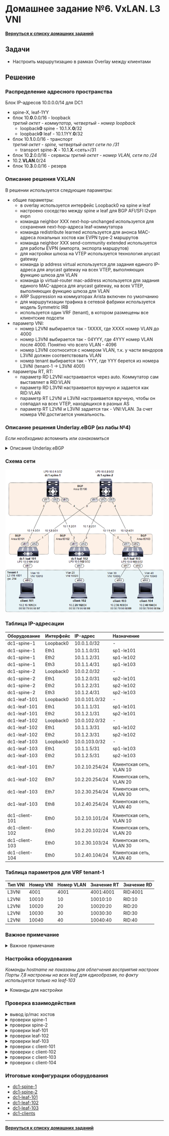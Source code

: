 # Домашнее задание №6. VxLAN. L3 VNI
[**Вернуться к списку домашних заданий**](https://github.com/takmenevag/otus-dc-design/tree/main/labs/)
## Задачи
- Настроить маршрутизацию в рамках Overlay между клиентами

## Решение
### Распределение адресного пространства

Блок IP-адресов 10.0.0.0/14 для DC1
- spine-X, leaf-1YY
- блок 10.**0**.0.0/16 - loopback \
  _третий октет - коммутатор, четвертый - номер loopback_
  - loopback**0** spine - 10.1.X.**0**/32
  - loopback**0** leaf - 10.1.1YY.**0**/32
- блок 10.**1**.0.0/16 - транспорт \
 _третий октет - spine, четвертый октет сети по /31_
  - transport spine-**X** - 10.1.**X**.<сеть>/31
- блок 10.**2**.0.0/16 - сервисы
 _третий октет - номер VLAN, сети по /24_
 - 10.2.**VLAN**.0/24
- блок 10.**3**.0.0/16 - резерв

### Описание решения VXLAN
В решении используется следующие параметры:
- общие параметры:
	- в overlay используется интерфейс Loopback0 на spine и leaf
	- настроено соседство между spine и leaf для BGP AFI/SFI l2vpn evpn
	- команда neighbor XXX next-hop-unchanged используется для сохранения next-hop-адреса leaf-коммутатора
	- команда redistribute learned используется для анонса MAC-адреса локальных хостов как EVPN type-2 маршрутов
	- команда neighbor XXX send-community extended используется для работы EVPN (импорта, экспорта маршрутов)
	- для настройки шлюза на VTEP используется технология anycast gateway
	- команда ip address virtual используется для задания единого IP-адреса для anycast gateway на всех VTEP, выполняющих функцию шлюза для VLAN
	- команда ip virtual-router mac-address используется для задания единого MAC-адреса для anycast gateway, на всех VTEP, выполняющих функцию шлюза для VLAN
	- ARP Suppression на коммуаторах Arista включен по умолчанию
	- для маршрутизации трафика в сетевой фабрики используется модель Symmetric IRB
	- используется один VRF (tenant), в котором размещены все клиентские подсети
- параметр VNI:
	- номер L2VNI выбирается так - 1ХХХХ, где ХХХХ номер VLAN до 4000
	- номер L3VNI выбирается так - 04YYY, где 4YYY номер VLAN после 4000. Понятно что всего VLAN - 4096 
	- номер L3VNI соотносится с номером VLAN, т.к. у части вендоров L3VNI должен соответствовать VLAN
	- номер tenant выбирается так - YYY, где YYY берется из номера L3VNI (tenant-1 -> L3VNI 4001)
- параметры RT, RT:
	- параметр RD L2VNI настраивается через auto. Коммутатор сам выставляет в RID:VLAN
	- параметр RD L3VNI настраивается вручную и задается как RID:VLAN
	- параметр RT L2VNI и L3VNI настраивается вручную, чтобы он совпадал на всех VTEP, находящихся в разных AS
	- параметр RT L2VNI и L3VNI задается так - VNI:VLAN. За счет номера VNI достигается уникальность.

### Описание решения Underlay.eBGP (из лабы №4)
_Если необходимо вспомнить или ознакомиться_
<details>
  <summary>Описание Underlay.eBGP </summary>

В решении используется протокол маршрутизации eBGP со следующими параметрами:
- все spine размещены в одной AS 65100
- каждый leaf размещен в свой AS: leaf-1YY в AS 651YY
- на spine используются динамические peer-group с фильтром по номеру AS и транзитному блоку /24
- на leaf используются статические peer-group
- настроены keepalive-интервал 3 сек, hold time 9 сек.
- настроен maximum-paths равным 8 (4 вероятно хватит, но указал с запасом)
- настроен BGP routing updates интервал равным 0  (neighbor out-delay, установлен в 0 по умолчанию)
- настроена administrative distance равна 20 (по рекомендации Arista из предоставленной ссылке, возможно из-за iBGP между leaf в паре)
- отключена автоматическая активация BGP AFI/SFI ipv4 unicast (в данной лабе это было не обязательно)
- включен режим multi-agent model (поддежка redistribute в BGP AFI/SFI ipv4 unicast)
- включена аутентификация BGP-соседа
- настроено взаимодействие с протоколом bfd для улучшения сходимости сети
- таймеры bfd выбраны такие, чтобы сессии в EVE-NG флапали реже
</details>

### Cхема сети
![Изображение](https://github.com/takmenevag/otus-dc-design/blob/main/labs/lab6/scheme/lab6_scheme.PNG "Схема стенда")

### Таблица IP-адресации
|Оборудование	|Интерфейс	|IP-адрес	|Назначение|
|:-|:-|:-|:-|
|dc1-spine-1	|Loopback0	|10.0.1.0/32	|-|
|dc1-spine-1	|Eth1	|10.1.1.0/31	|sp1-le101|
|dc1-spine-1	|Eth2	|10.1.1.2/31	|sp1-le102|
|dc1-spine-1	|Eth3	|10.1.1.4/31	|sp1-le103|
|dc1-spine-2	|Loopback0	|10.0.2.0/32 |-|
|dc1-spine-2	|Eth1	|10.1.2.0/31	|sp2-le101|
|dc1-spine-2	|Eth2	|10.1.2.2/31	|sp2-le102|
|dc1-spine-2	|Eth3	|10.1.2.4/31	|sp2-le103|
|dc1-leaf-101	|Loopback0	|10.0.101.0/32 |-|
|dc1-leaf-101	|Eth1	|10.1.1.1/31	|sp1-le101|
|dc1-leaf-101	|Eth2	|10.1.2.1/31	|sp2-le101|
|dc1-leaf-102	|Loopback0	|10.0.102.0/32 |-|		
|dc1-leaf-102	|Eth1	|10.1.1.3/31	|sp1-le102|
|dc1-leaf-102	|Eth2	|10.1.2.3/31	|sp2-le102|	
|dc1-leaf-103	|Loopback0	|10.0.103.0/32 |-|	
|dc1-leaf-103	|Eth1	|10.1.1.5/31	|sp1-le103|
|dc1-leaf-103	|Eth2	|10.1.2.5/31	|sp2-le103|
| | | | |
|dc1-leaf-101	|Eth7	|10.2.10.254/24	|Клиентская сеть, VLAN 10|
|dc1-leaf-102	|Eth7	|10.2.20.254/24	|Клиентская сеть, VLAN 20|
|dc1-leaf-103	|Eth7	|10.2.30.254/24	|Клиентская сеть, VLAN 30|
|dc1-leaf-103	|Eth8	|10.2.40.254/24	|Клиентская сеть, VLAN 40|
| | | | |
|dc1-client-101	|Eth0	|10.2.10.101/24	|Клиентская сеть, VLAN 10|
|dc1-client-102	|Eth0	|10.2.20.102/24	|Клиентская сеть, VLAN 20|
|dc1-client-103	|Eth0	|10.2.30.103/24	|Клиентская сеть, VLAN 30|
|dc1-client-104	|Eth0	|10.2.40.104/24	|Клиентская сеть, VLAN 40|

### Таблица параметров для VRF tenant-1
|Тип VNI	|Номер VNI	|Номер VLAN	|Значение RT| Значение RD|
|:-|:-|:-|:-|:-|
|L3VNI	|4001	|4001	|4001:4001 |RID:4001|
|L2VNI	|10010	|10	|10010:10 |RID:10|
|L2VNI	|10020	|20	|10020:20 |RID:20|
|L2VNI	|10030	|30	|10030:30 |RID:30|
|L2VNI	|10040	|40	|10040:40 |RID:40|

### Важное примечание

<details>
  <summary>Важное примечание</summary>

Без type-5 маршрутов на удаленных leaf (например leaf-103, сидят .103 и .104) нет записи type-5 маршрутов для сети client-101 \
И отсутствует связь между client-101 (.101, MAC 00:50:79:66:68:07) и client-103 (.103) и client-104 (.104) \
Таким образом client-101 ведет себя как silent host.

```
dc1-leaf-103#show bgp evpn
BGP routing table information for VRF default
Router identifier 10.0.103.0, local AS number 65103
Route status codes: * - valid, > - active, S - Stale, E - ECMP head, e - ECMP
                    c - Contributing to ECMP, % - Pending BGP convergence
Origin codes: i - IGP, e - EGP, ? - incomplete
AS Path Attributes: Or-ID - Originator ID, C-LST - Cluster List, LL Nexthop - Link Local Nexthop

          Network                Next Hop              Metric  LocPref Weight  Path
 * >      RD: 10.0.103.0:30 mac-ip 0050.7966.6809
                                 -                     -       -       0       i
 * >      RD: 10.0.103.0:30 mac-ip 0050.7966.6809 10.2.30.103
                                 -                     -       -       0       i
 * >      RD: 10.0.103.0:40 mac-ip 0050.7966.680a
                                 -                     -       -       0       i
 * >      RD: 10.0.103.0:40 mac-ip 0050.7966.680a 10.2.40.104
                                 -                     -       -       0       i
 * >Ec    RD: 10.0.101.0:10 imet 10.0.101.0
                                 10.0.101.0            -       100     0       65100 65101 i
 *  ec    RD: 10.0.101.0:10 imet 10.0.101.0
                                 10.0.101.0            -       100     0       65100 65101 i
 * >Ec    RD: 10.0.102.0:20 imet 10.0.102.0
                                 10.0.102.0            -       100     0       65100 65102 i
 *  ec    RD: 10.0.102.0:20 imet 10.0.102.0
                                 10.0.102.0            -       100     0       65100 65102 i
 * >      RD: 10.0.103.0:30 imet 10.0.103.0
                                 -                     -       -       0       i
 * >      RD: 10.0.103.0:40 imet 10.0.103.0
                                -                     -       -       0       i
```

Если отправить ARP-запрос с client-101 тогда на удаленном leaf-103, появляются записи type-2 маршрутов для client-101 
и трафик начинает ходить. \

```
client-101> ping 10.2.10.44 
host (10.2.10.44) not reachable
client-101> 
```

```
dc1-leaf-103#show bgp evpn
BGP routing table information for VRF default
Router identifier 10.0.103.0, local AS number 65103
Route status codes: * - valid, > - active, S - Stale, E - ECMP head, e - ECMP
                    c - Contributing to ECMP, % - Pending BGP convergence
Origin codes: i - IGP, e - EGP, ? - incomplete
AS Path Attributes: Or-ID - Originator ID, C-LST - Cluster List, LL Nexthop - Link Local Nexthop

          Network                Next Hop              Metric  LocPref Weight  Path
 * >Ec    RD: 10.0.101.0:10 mac-ip 0050.7966.6807
                                 10.0.101.0            -       100     0       65100 65101 i
 *  ec    RD: 10.0.101.0:10 mac-ip 0050.7966.6807
                                 10.0.101.0            -       100     0       65100 65101 i
 * >Ec    RD: 10.0.101.0:10 mac-ip 0050.7966.6807 10.2.10.101
                                 10.0.101.0            -       100     0       65100 65101 i
 *  ec    RD: 10.0.101.0:10 mac-ip 0050.7966.6807 10.2.10.101
                                 10.0.101.0            -       100     0       65100 65101 i
 * >      RD: 10.0.103.0:30 mac-ip 0050.7966.6809
                                 -                     -       -       0       i
 * >      RD: 10.0.103.0:30 mac-ip 0050.7966.6809 10.2.30.103
                                 -                     -       -       0       i
 * >      RD: 10.0.103.0:40 mac-ip 0050.7966.680a
                                 -                     -       -       0       i
 * >      RD: 10.0.103.0:40 mac-ip 0050.7966.680a 10.2.40.104
                                 -                     -       -       0       i
 * >Ec    RD: 10.0.101.0:10 imet 10.0.101.0
                                 10.0.101.0            -       100     0       65100 65101 i
 *  ec    RD: 10.0.101.0:10 imet 10.0.101.0
                                 10.0.101.0            -       100     0       65100 65101 i
 * >Ec    RD: 10.0.102.0:20 imet 10.0.102.0
                                 10.0.102.0            -       100     0       65100 65102 i
 *  ec    RD: 10.0.102.0:20 imet 10.0.102.0
                                 10.0.102.0            -       100     0       65100 65102 i
 * >      RD: 10.0.103.0:30 imet 10.0.103.0
                                 -                     -       -       0       i
 * >      RD: 10.0.103.0:40 imet 10.0.103.0   
```

Либо можно добавить команду redistribute connected в vrf tenant-1 и тогда появляются type-5 маршруты и такой проблемы нет. \
С учетом того, что данное задание требуется к исполнению до лекции по type-5 маршрутам, решил команду не добавлять.

Есть вот такое пояснение у juniper, у Arista похожего не нашел, но судя по тесту ведет себя также.
```
In addition to the host route, an EVPN Type-5 route (for the IRB subnet) is also advertised in accordance with 
the RFC (RFC 9135) for silent hosts (to trigger the gleaning process for such hosts). This is done via the 
‘redistribute direct’ command under the VRF defined in BGP 
```

Т.к. client-ы ведут себя как silent host, то через 5 минут удаляются записи из MAC-таблицы, что в свою очередь, 
приводит к удалению EVPN-маршрутов type-2 из BGP-таблицы.
 
Для решения проблемы с silent host выставляется ARP-timeout (250 сек.) меньше время жизни в MAC-таблице (300 сек.). \
Если все же каким-то образом устареет MAC-запись, что придется вручную иницировать ARP-запрос от client (пока не будет добавлены type-5 маршруты).

</details>

### Настройка оборудования
_Команды hostname не показаны для облегчения восприятия настроек_ \
_Порты 7,8 настроены на всех leaf для едиообразия, по факту используется только на leaf-103_

<details>
  <summary>Команды для настройки </summary>

- spine-1
```
service routing protocols model multi-agent
!
interface Ethernet1
   description ### sp1-le101 ###
   ip address 10.1.1.0/31
   bfd interval 800 min-rx 800 multiplier 3
!
interface Ethernet2
   description ### sp1-le102 ###
   ip address 10.1.1.2/31
   bfd interval 800 min-rx 800 multiplier 3
!
interface Ethernet3
   description ### sp1-le103 ###
   ip address 10.1.1.4/31
   bfd interval 800 min-rx 800 multiplier 3
!
interface Loopback0
   ip address 10.0.1.0/32
!
ip routing
!
route-map RM-CONNECTED-TO-BGP permit 100
   match interface Loopback0
!
peer-filter PF-DC1-LEAF
   10 match as-range 65101-65199 result accept
!
router bgp 65100
   router-id 10.0.1.0
   no bgp default ipv4-unicast
   distance bgp 20 200 200
   maximum-paths 8
   bgp listen range 10.1.1.0/24 peer-group DC1-LEAF peer-filter PF-DC1-LEAF
   neighbor DC1-LEAF peer group
   neighbor DC1-LEAF bfd
   neighbor DC1-LEAF timers 3 9
   neighbor DC1-LEAF password 7 IS09sfEdsucPgvWfPXx0cQ==
   neighbor DC1-LEAF send-community extended
   !
   address-family evpn
      neighbor DC1-LEAF activate
      neighbor DC1-LEAF next-hop-unchanged
   !
   address-family ipv4
      neighbor DC1-LEAF activate
      redistribute connected route-map RM-CONNECTED-TO-BGP
```
- spine-2
```
service routing protocols model multi-agent
!
interface Ethernet1
   description ### sp2-le101 ###
   ip address 10.1.2.0/31
   bfd interval 800 min-rx 800 multiplier 3
!
interface Ethernet2
   description ### sp2-le102 ###
   ip address 10.1.2.2/31
   bfd interval 800 min-rx 800 multiplier 3
!
interface Ethernet3
   description ### sp2-le103 ###
   ip address 10.1.2.4/31
   bfd interval 800 min-rx 800 multiplier 3
!
interface Loopback0
   ip address 10.0.2.0/32
!
ip routing
!
route-map RM-CONNECTED-TO-BGP permit 100
   match interface Loopback0
!
peer-filter PF-DC1-LEAF
   10 match as-range 65101-65199 result accept
!
router bgp 65100
   router-id 10.0.2.0
   no bgp default ipv4-unicast
   distance bgp 20 200 200
   maximum-paths 8
   bgp listen range 10.1.2.0/24 peer-group DC1-LEAF peer-filter PF-DC1-LEAF
   neighbor DC1-LEAF peer group
   neighbor DC1-LEAF bfd
   neighbor DC1-LEAF timers 3 9
   neighbor DC1-LEAF password 7 IS09sfEdsucPgvWfPXx0cQ==
   neighbor DC1-LEAF send-community extended
   !
   address-family evpn
      neighbor DC1-LEAF activate
      neighbor DC1-LEAF next-hop-unchanged
   !
   address-family ipv4
      neighbor DC1-LEAF activate
      redistribute connected route-map RM-CONNECTED-TO-BGP
```
- leaf-101
```
service routing protocols model multi-agent
!
vlan 10
   name NET-10.2.10.0/24
!
vrf instance tenant-1
!
interface Ethernet1
   description ### sp1-le101 ###
   no switchport
   ip address 10.1.1.1/31
   bfd interval 800 min-rx 800 multiplier 3
!
interface Ethernet2
   description ### sp2-le101 ###
   no switchport
   ip address 10.1.2.1/31
   bfd interval 800 min-rx 800 multiplier 3
!
interface Ethernet7
   switchport access vlan 10
!
interface Ethernet8
   switchport access vlan 10
!
interface Loopback0
   ip address 10.0.101.0/32
!
interface Vlan10
   description ### client ###
   vrf tenant-1
   arp aging timeout 250
   ip address virtual 10.2.10.254/24
!
interface Vxlan1
   vxlan source-interface Loopback0
   vxlan udp-port 4789
   vxlan vlan 10 vni 10010
   vxlan vrf tenant-1 vni 4001
!
ip virtual-router mac-address 00:00:00:00:ca:fe
!
ip routing
ip routing vrf tenant-1
!
route-map RM-CONNECTED-TO-BGP permit 100
   match interface Loopback0
!
router bgp 65101
   router-id 10.0.101.0
   no bgp default ipv4-unicast
   distance bgp 20 200 200
   maximum-paths 8
   neighbor DC1-SPINE peer group
   neighbor DC1-SPINE remote-as 65100
   neighbor DC1-SPINE bfd
   neighbor DC1-SPINE timers 3 9
   neighbor DC1-SPINE password 7 txq0MZ/aCqwJ+sp2WtntdQ==
   neighbor DC1-SPINE send-community extended
   neighbor 10.1.1.0 peer group DC1-SPINE
   neighbor 10.1.1.0 description ### dc1-spine-1 ###
   neighbor 10.1.2.0 peer group DC1-SPINE
   neighbor 10.1.2.0 description ### dc1-spine-2 ###
   !
   vlan 10
      rd auto
      route-target both 10010:10
      redistribute learned
   !
   address-family evpn
      neighbor DC1-SPINE activate
   !
   address-family ipv4
      neighbor DC1-SPINE activate
      redistribute connected route-map RM-CONNECTED-TO-BGP
   !
   vrf tenant-1
      rd 10.0.101.0:4001
      route-target import evpn 4001:4001
      route-target export evpn 4001:4001
```
- leaf-102
```
service routing protocols model multi-agent
!
vlan 20
   name NET-10.2.20.0/24
!
vrf instance tenant-1
!
interface Ethernet1
   description ### sp1-le102 ###
   no switchport
   ip address 10.1.1.3/31
   bfd interval 800 min-rx 800 multiplier 3
!
interface Ethernet2
   description ### sp2-le102 ###
   no switchport
   ip address 10.1.2.3/31
   bfd interval 800 min-rx 800 multiplier 3
!
interface Ethernet7
   switchport access vlan 20
!
interface Ethernet8
   switchport access vlan 20
!
interface Loopback0
   ip address 10.0.102.0/32
!
interface Vlan20
   description ### client ###
   vrf tenant-1
   arp aging timeout 250
   ip address virtual 10.2.20.254/24
!
interface Vxlan1
   vxlan source-interface Loopback0
   vxlan udp-port 4789
   vxlan vlan 20 vni 10020
   vxlan vrf tenant-1 vni 4001
!
ip virtual-router mac-address 00:00:00:00:ca:fe
!
ip routing
ip routing vrf tenant-1
!
route-map RM-CONNECTED-TO-BGP permit 100
   match interface Loopback0
!
router bgp 65102
   router-id 10.0.102.0
   no bgp default ipv4-unicast
   distance bgp 20 200 200
   maximum-paths 8
   neighbor DC1-SPINE peer group
   neighbor DC1-SPINE remote-as 65100
   neighbor DC1-SPINE bfd
   neighbor DC1-SPINE timers 3 9
   neighbor DC1-SPINE password 7 txq0MZ/aCqwJ+sp2WtntdQ==
   neighbor DC1-SPINE send-community extended
   neighbor 10.1.1.2 peer group DC1-SPINE
   neighbor 10.1.1.2 description ### dc1-spine-1 ###
   neighbor 10.1.2.2 peer group DC1-SPINE
   neighbor 10.1.2.2 description ### dc1-spine-2 ###
   !
   vlan 20
      rd auto
      route-target both 10020:20
      redistribute learned
   !
   address-family evpn
      neighbor DC1-SPINE activate
   !
   address-family ipv4
      neighbor DC1-SPINE activate
      redistribute connected route-map RM-CONNECTED-TO-BGP
   !
   vrf tenant-1
      rd 10.0.102.0:4001
      route-target import evpn 4001:4001
      route-target export evpn 4001:4001
```
- leaf-103
```
service routing protocols model multi-agent
!
vlan 30
   name NET-10.2.30.0/24
!
vlan 40
   name NET-10.2.40.0/24
!
vrf instance tenant-1
!
interface Ethernet1
   description ### sp1-le103 ###
   no switchport
   ip address 10.1.1.5/31
   bfd interval 800 min-rx 800 multiplier 3
!
interface Ethernet2
   description ### sp2-le103 ###
   no switchport
   ip address 10.1.2.5/31
   bfd interval 800 min-rx 800 multiplier 3
!
interface Ethernet3
!
interface Ethernet4
!
interface Ethernet5
!
interface Ethernet6
!
interface Ethernet7
   switchport access vlan 30
!
interface Ethernet8
   switchport access vlan 40
!
interface Loopback0
   ip address 10.0.103.0/32
!
interface Management1
!
interface Vlan30
   description ### client ###
   vrf tenant-1
   arp aging timeout 250
   ip address virtual 10.2.30.254/24
!
interface Vlan40
   description ### client ###
   vrf tenant-1
   arp aging timeout 250
   ip address virtual 10.2.40.254/24
!
interface Vxlan1
   vxlan source-interface Loopback0
   vxlan udp-port 4789
   vxlan vlan 30 vni 10030
   vxlan vlan 40 vni 10040
   vxlan vrf tenant-1 vni 4001
!
ip virtual-router mac-address 00:00:00:00:ca:fe
!
ip routing
ip routing vrf tenant-1
!
route-map RM-CONNECTED-TO-BGP permit 100
   match interface Loopback0
!
router bgp 65103
   router-id 10.0.103.0
   no bgp default ipv4-unicast
   distance bgp 20 200 200
   maximum-paths 8
   neighbor DC1-SPINE peer group
   neighbor DC1-SPINE remote-as 65100
   neighbor DC1-SPINE bfd
   neighbor DC1-SPINE timers 3 9
   neighbor DC1-SPINE password 7 txq0MZ/aCqwJ+sp2WtntdQ==
   neighbor DC1-SPINE send-community extended
   neighbor 10.1.1.4 peer group DC1-SPINE
   neighbor 10.1.1.4 description ### dc1-spine-1 ###
   neighbor 10.1.2.4 peer group DC1-SPINE
   neighbor 10.1.2.4 description ### dc1-spine-2 ###
   !
   vlan 30
      rd auto
      route-target both 10030:30
      redistribute learned
   !
   vlan 40
      rd auto
      route-target both 10040:40
      redistribute learned
   !
   address-family evpn
      neighbor DC1-SPINE activate
   !
   address-family ipv4
      neighbor DC1-SPINE activate
      redistribute connected route-map RM-CONNECTED-TO-BGP
   !
   vrf tenant-1
      rd 10.0.103.0:4001
      route-target import evpn 4001:4001
      route-target export evpn 4001:4001
```

- client-101
```
client-101
set pcname client-101
ip 10.2.10.101/24 10.2.10.254
save
```

- client-102
```
set pcname client-102
ip 10.2.20.102/24 10.2.20.254
save
```

- client-103
```
set pcname client-103
ip 10.2.30.103/24 10.2.30.254
save
```

- client-104
```
set pcname client-104
ip 10.2.40.104/24 10.2.40.254
save
```

</details>


### Проверка взаимодействия

<details>
  <summary>вывод ip/mac хостов </summary>
  
```
client-101> show ip all

NAME   IP/MASK              GATEWAY           MAC                DNS
client-10.2.10.101/24       10.2.10.254       00:50:79:66:68:07  

client-101> show arp

00:00:00:00:ca:fe  10.2.10.254 expires in 56 seconds 
```

```
client-102> show ip all

NAME   IP/MASK              GATEWAY           MAC                DNS
client-10.2.20.102/24       10.2.20.254       00:50:79:66:68:08  

client-102> show arp

00:00:00:00:ca:fe  10.2.20.254 expires in 56 seconds
```

```
client-103> show ip all

NAME   IP/MASK              GATEWAY           MAC                DNS
client-10.2.30.103/24       10.2.30.254       00:50:79:66:68:09  

client-103> show arp

00:00:00:00:ca:fe  10.2.30.254 expires in 56 seconds 
```

```
client-104> show ip all

NAME   IP/MASK              GATEWAY           MAC                DNS
client-10.2.40.104/24       10.2.40.254       00:50:79:66:68:0a  

client-104> show arp

00:00:00:00:ca:fe  10.2.40.254 expires in 56 seconds 
```

</details>

<details>
  <summary>проверки spine-1</summary>
  
```
dc1-spine-1#show bgp evpn summary
BGP summary information for VRF default
Router identifier 10.0.1.0, local AS number 65100
Neighbor Status Codes: m - Under maintenance
  Neighbor V AS           MsgRcvd   MsgSent  InQ OutQ  Up/Down State   PfxRcd PfxAcc
  10.1.1.1 4 65101           1708      1713    0    0 01:12:11 Estab   3      3
  10.1.1.3 4 65102           1131      1124    0    0 00:47:14 Estab   3      3
  10.1.1.5 4 65103           1800      1805    0    0 01:15:40 Estab   6      6
```
```
dc1-spine-1#show bgp evpn
BGP routing table information for VRF default
Router identifier 10.0.1.0, local AS number 65100
Route status codes: * - valid, > - active, S - Stale, E - ECMP head, e - ECMP
                    c - Contributing to ECMP, % - Pending BGP convergence
Origin codes: i - IGP, e - EGP, ? - incomplete
AS Path Attributes: Or-ID - Originator ID, C-LST - Cluster List, LL Nexthop - Link Local Nexthop

          Network                Next Hop              Metric  LocPref Weight  Path
 * >      RD: 10.0.101.0:10 mac-ip 0050.7966.6807
                                 10.0.101.0            -       100     0       65101 i
 * >      RD: 10.0.101.0:10 mac-ip 0050.7966.6807 10.2.10.101
                                 10.0.101.0            -       100     0       65101 i
 * >      RD: 10.0.102.0:20 mac-ip 0050.7966.6808
                                 10.0.102.0            -       100     0       65102 i
 * >      RD: 10.0.102.0:20 mac-ip 0050.7966.6808 10.2.20.102
                                 10.0.102.0            -       100     0       65102 i
 * >      RD: 10.0.103.0:30 mac-ip 0050.7966.6809
                                 10.0.103.0            -       100     0       65103 i
 * >      RD: 10.0.103.0:30 mac-ip 0050.7966.6809 10.2.30.103
                                 10.0.103.0            -       100     0       65103 i
 * >      RD: 10.0.103.0:40 mac-ip 0050.7966.680a
                                 10.0.103.0            -       100     0       65103 i
 * >      RD: 10.0.103.0:40 mac-ip 0050.7966.680a 10.2.40.104
                                 10.0.103.0            -       100     0       65103 i
 * >      RD: 10.0.101.0:10 imet 10.0.101.0
                                 10.0.101.0            -       100     0       65101 i
 * >      RD: 10.0.102.0:20 imet 10.0.102.0
                                 10.0.102.0            -       100     0       65102 i
 * >      RD: 10.0.103.0:30 imet 10.0.103.0
                                 10.0.103.0            -       100     0       65103 i
 * >      RD: 10.0.103.0:40 imet 10.0.103.0
                                 10.0.103.0            -       100     0       65103 i
```
</details>


<details>
  <summary>проверки spine-2</summary>
  
```
dc1-spine-2#show bgp evpn summary
BGP summary information for VRF default
Router identifier 10.0.2.0, local AS number 65100
Neighbor Status Codes: m - Under maintenance
  Neighbor V AS           MsgRcvd   MsgSent  InQ OutQ  Up/Down State   PfxRcd PfxAcc
  10.1.2.1 4 65101            118       111    0    0 00:04:06 Estab   3      3
  10.1.2.3 4 65102            117       113    0    0 00:04:06 Estab   3      3
  10.1.2.5 4 65103            118       110    0    0 00:04:06 Estab   6      6
```
```
dc1-spine-2#show bgp evpn
BGP routing table information for VRF default
Router identifier 10.0.2.0, local AS number 65100
Route status codes: * - valid, > - active, S - Stale, E - ECMP head, e - ECMP
                    c - Contributing to ECMP, % - Pending BGP convergence
Origin codes: i - IGP, e - EGP, ? - incomplete
AS Path Attributes: Or-ID - Originator ID, C-LST - Cluster List, LL Nexthop - Link Local Nexthop

          Network                Next Hop              Metric  LocPref Weight  Path
 * >      RD: 10.0.101.0:10 mac-ip 0050.7966.6807
                                 10.0.101.0            -       100     0       65101 i
 * >      RD: 10.0.101.0:10 mac-ip 0050.7966.6807 10.2.10.101
                                 10.0.101.0            -       100     0       65101 i
 * >      RD: 10.0.102.0:20 mac-ip 0050.7966.6808
                                 10.0.102.0            -       100     0       65102 i
 * >      RD: 10.0.102.0:20 mac-ip 0050.7966.6808 10.2.20.102
                                 10.0.102.0            -       100     0       65102 i
 * >      RD: 10.0.103.0:30 mac-ip 0050.7966.6809
                                 10.0.103.0            -       100     0       65103 i
 * >      RD: 10.0.103.0:30 mac-ip 0050.7966.6809 10.2.30.103
                                 10.0.103.0            -       100     0       65103 i
 * >      RD: 10.0.103.0:40 mac-ip 0050.7966.680a
                                 10.0.103.0            -       100     0       65103 i
 * >      RD: 10.0.103.0:40 mac-ip 0050.7966.680a 10.2.40.104
                                 10.0.103.0            -       100     0       65103 i
 * >      RD: 10.0.101.0:10 imet 10.0.101.0
                                 10.0.101.0            -       100     0       65101 i
 * >      RD: 10.0.102.0:20 imet 10.0.102.0
                                 10.0.102.0            -       100     0       65102 i
 * >      RD: 10.0.103.0:30 imet 10.0.103.0
                                 10.0.103.0            -       100     0       65103 i
 * >      RD: 10.0.103.0:40 imet 10.0.103.0
                                 10.0.103.0            -       100     0       65103 i

```
</details>

<details>
  <summary>проверки leaf-101</summary>
  
```
dc1-leaf-101#show bgp evpn summary
BGP summary information for VRF default
Router identifier 10.0.101.0, local AS number 65101
Neighbor Status Codes: m - Under maintenance
  Description              Neighbor V AS           MsgRcvd   MsgSent  InQ OutQ  Up/Down State   PfxRcd PfxAcc
  ### dc1-spine-1 ###      10.1.1.0 4 65100          37252     37298    0    0 01:12:11 Estab   9      9
  ### dc1-spine-2 ###      10.1.2.0 4 65100          37266     37363    0    0 00:04:06 Estab   9      9
```
```
dc1-leaf-101#show interface vxlan1
Vxlan1 is up, line protocol is up (connected)
  Hardware is Vxlan
  Source interface is Loopback0 and is active with 10.0.101.0
  Listening on UDP port 4789
  Replication/Flood Mode is headend with Flood List Source: EVPN
  Remote MAC learning via EVPN
  VNI mapping to VLANs
  Static VLAN to VNI mapping is 
    [10, 10010]      
  Dynamic VLAN to VNI mapping for 'evpn' is
    [4094, 4001]     
  Note: All Dynamic VLANs used by VCS are internal VLANs.
        Use 'show vxlan vni' for details.
  Static VRF to VNI mapping is 
   [tenant-1, 4001]
  Shared Router MAC is 0000.0000.0000
```
```
dc1-leaf-101#show vxlan vtep
Remote VTEPS for Vxlan1:

VTEP             Tunnel Type(s)
---------------- --------------
10.0.102.0       unicast       
10.0.103.0       unicast       

Total number of remote VTEPS:  2
```
```
dc1-leaf-101#show vxlan vni
VNI to VLAN Mapping for Vxlan1
VNI         VLAN       Source       Interface       802.1Q Tag
----------- ---------- ------------ --------------- ----------
10010       10         static       Ethernet7       untagged  
                                    Ethernet8       untagged  
                                    Vxlan1          10        

VNI to dynamic VLAN Mapping for Vxlan1
VNI        VLAN       VRF            Source       
---------- ---------- -------------- ------------ 
4001       4094       tenant-1       evpn         
```
```
dc1-leaf-101#show bgp evpn
BGP routing table information for VRF default
Router identifier 10.0.101.0, local AS number 65101
Route status codes: * - valid, > - active, S - Stale, E - ECMP head, e - ECMP
                    c - Contributing to ECMP, % - Pending BGP convergence
Origin codes: i - IGP, e - EGP, ? - incomplete
AS Path Attributes: Or-ID - Originator ID, C-LST - Cluster List, LL Nexthop - Link Local Nexthop

          Network                Next Hop              Metric  LocPref Weight  Path
 * >      RD: 10.0.101.0:10 mac-ip 0050.7966.6807
                                 -                     -       -       0       i
 * >      RD: 10.0.101.0:10 mac-ip 0050.7966.6807 10.2.10.101
                                 -                     -       -       0       i
 * >Ec    RD: 10.0.102.0:20 mac-ip 0050.7966.6808
                                 10.0.102.0            -       100     0       65100 65102 i
 *  ec    RD: 10.0.102.0:20 mac-ip 0050.7966.6808
                                 10.0.102.0            -       100     0       65100 65102 i
 * >Ec    RD: 10.0.102.0:20 mac-ip 0050.7966.6808 10.2.20.102
                                 10.0.102.0            -       100     0       65100 65102 i
 *  ec    RD: 10.0.102.0:20 mac-ip 0050.7966.6808 10.2.20.102
                                 10.0.102.0            -       100     0       65100 65102 i
 * >Ec    RD: 10.0.103.0:30 mac-ip 0050.7966.6809
                                 10.0.103.0            -       100     0       65100 65103 i
 *  ec    RD: 10.0.103.0:30 mac-ip 0050.7966.6809
                                 10.0.103.0            -       100     0       65100 65103 i
 * >Ec    RD: 10.0.103.0:30 mac-ip 0050.7966.6809 10.2.30.103
                                 10.0.103.0            -       100     0       65100 65103 i
 *  ec    RD: 10.0.103.0:30 mac-ip 0050.7966.6809 10.2.30.103
                                 10.0.103.0            -       100     0       65100 65103 i
 * >Ec    RD: 10.0.103.0:40 mac-ip 0050.7966.680a
                                 10.0.103.0            -       100     0       65100 65103 i
 *  ec    RD: 10.0.103.0:40 mac-ip 0050.7966.680a
                                 10.0.103.0            -       100     0       65100 65103 i
 * >Ec    RD: 10.0.103.0:40 mac-ip 0050.7966.680a 10.2.40.104
                                 10.0.103.0            -       100     0       65100 65103 i
 *  ec    RD: 10.0.103.0:40 mac-ip 0050.7966.680a 10.2.40.104
                                 10.0.103.0            -       100     0       65100 65103 i
 * >      RD: 10.0.101.0:10 imet 10.0.101.0
                                 -                     -       -       0       i
 * >Ec    RD: 10.0.102.0:20 imet 10.0.102.0
                                 10.0.102.0            -       100     0       65100 65102 i
 *  ec    RD: 10.0.102.0:20 imet 10.0.102.0
                                 10.0.102.0            -       100     0       65100 65102 i
 * >Ec    RD: 10.0.103.0:30 imet 10.0.103.0
                                 10.0.103.0            -       100     0       65100 65103 i
 *  ec    RD: 10.0.103.0:30 imet 10.0.103.0
                                 10.0.103.0            -       100     0       65100 65103 i
 * >Ec    RD: 10.0.103.0:40 imet 10.0.103.0
                                 10.0.103.0            -       100     0       65100 65103 i
 *  ec    RD: 10.0.103.0:40 imet 10.0.103.0
                                 10.0.103.0            -       100     0       65100 65103 i
```
```
dc1-leaf-101#show vrf
Maximum number of VRFs allowed: 1024
   VRF            Protocols       State         Interfaces   
-------------- --------------- ---------------- -------------
   default        IPv4            routing       Et1, Et2, Lo0
   default        IPv6            no routing                 
   tenant-1       IPv4            routing       Vl10, Vl4094 
   tenant-1       IPv6            no routing    Vl4094              
```
```
dc1-leaf-101#show ip route vrf tenant-1

VRF: tenant-1
Codes: C - connected, S - static, K - kernel, 
       O - OSPF, IA - OSPF inter area, E1 - OSPF external type 1,
       E2 - OSPF external type 2, N1 - OSPF NSSA external type 1,
       N2 - OSPF NSSA external type2, B - Other BGP Routes,
       B I - iBGP, B E - eBGP, R - RIP, I L1 - IS-IS level 1,
       I L2 - IS-IS level 2, O3 - OSPFv3, A B - BGP Aggregate,
       A O - OSPF Summary, NG - Nexthop Group Static Route,
       V - VXLAN Control Service, M - Martian,
       DH - DHCP client installed default route,
       DP - Dynamic Policy Route, L - VRF Leaked,
       G  - gRIBI, RC - Route Cache Route

Gateway of last resort is not set

 C        10.2.10.0/24 is directly connected, Vlan10
 B E      10.2.20.102/32 [20/0] via VTEP 10.0.102.0 VNI 4001 router-mac 50:00:00:d5:5d:c0 local-interface Vxlan1
 B E      10.2.30.103/32 [20/0] via VTEP 10.0.103.0 VNI 4001 router-mac 50:00:00:03:37:66 local-interface Vxlan1
 B E      10.2.40.104/32 [20/0] via VTEP 10.0.103.0 VNI 4001 router-mac 50:00:00:03:37:66 local-interface Vxlan1
```
```
dc1-leaf-101#show vxlan address-table
          Vxlan Mac Address Table
----------------------------------------------------------------------

VLAN  Mac Address     Type      Prt  VTEP             Moves   Last Move
----  -----------     ----      ---  ----             -----   ---------
4094  5000.0003.3766  EVPN      Vx1  10.0.103.0       1       1:11:27 ago
4094  5000.00d5.5dc0  EVPN      Vx1  10.0.102.0       1       0:46:32 ago
Total Remote Mac Addresses for this criterion: 2
```
```
dc1-leaf-101#show mac address-table
          Mac Address Table
------------------------------------------------------------------

Vlan    Mac Address       Type        Ports      Moves   Last Move
----    -----------       ----        -----      -----   ---------
   1    0000.0000.cafe    STATIC      Cpu
  10    0000.0000.cafe    STATIC      Cpu
  10    0050.7966.6807    DYNAMIC     Et7        1       10:40:46 ago
4094    0000.0000.cafe    STATIC      Cpu
4094    5000.0003.3766    DYNAMIC     Vx1        1       1:11:33 ago
4094    5000.00d5.5dc0    DYNAMIC     Vx1        1       0:46:38 ago
Total Mac Addresses for this criterion: 6

          Multicast Mac Address Table
------------------------------------------------------------------

Vlan    Mac Address       Type        Ports
----    -----------       ----        -----
Total Mac Addresses for this criterion: 0
```
```
dc1-leaf-101#show ip arp vrf tenant-1
Address         Age (sec)  Hardware Addr   Interface
10.2.10.101       0:03:13  0050.7966.6807  Vlan10, Ethernet7
```

</details>

<details>
  <summary>проверки leaf-102</summary>
  
```
dc1-leaf-102#show bgp evpn summary
BGP summary information for VRF default
Router identifier 10.0.102.0, local AS number 65102
Neighbor Status Codes: m - Under maintenance
  Description              Neighbor V AS           MsgRcvd   MsgSent  InQ OutQ  Up/Down State   PfxRcd PfxAcc
  ### dc1-spine-1 ###      10.1.1.2 4 65100          15117     15132    0    0 00:47:14 Estab   9      9
  ### dc1-spine-2 ###      10.1.2.2 4 65100          15079     15156    0    0 00:04:06 Estab   9      9
```
```
dc1-leaf-102#show interface vxlan1
Vxlan1 is up, line protocol is up (connected)
  Hardware is Vxlan
  Source interface is Loopback0 and is active with 10.0.102.0
  Listening on UDP port 4789
  Replication/Flood Mode is headend with Flood List Source: EVPN
  Remote MAC learning via EVPN
  VNI mapping to VLANs
  Static VLAN to VNI mapping is 
    [20, 10020]      
  Dynamic VLAN to VNI mapping for 'evpn' is
    [4094, 4001]     
  Note: All Dynamic VLANs used by VCS are internal VLANs.
        Use 'show vxlan vni' for details.
  Static VRF to VNI mapping is 
   [tenant-1, 4001]
  Shared Router MAC is 0000.0000.0000
```
```
dc1-leaf-102#show vxlan vtep
Remote VTEPS for Vxlan1:

VTEP             Tunnel Type(s)
---------------- --------------
10.0.101.0       unicast       
10.0.103.0       unicast       

Total number of remote VTEPS:  2
```
```
dc1-leaf-102#show vxlan vni
VNI to VLAN Mapping for Vxlan1
VNI         VLAN       Source       Interface       802.1Q Tag
----------- ---------- ------------ --------------- ----------
10020       20         static       Ethernet7       untagged  
                                    Ethernet8       untagged  
                                    Vxlan1          20        

VNI to dynamic VLAN Mapping for Vxlan1
VNI        VLAN       VRF            Source       
---------- ---------- -------------- ------------ 
4001       4094       tenant-1       evpn         
```
```
dc1-leaf-102#show bgp evpn
BGP routing table information for VRF default
Router identifier 10.0.102.0, local AS number 65102
Route status codes: * - valid, > - active, S - Stale, E - ECMP head, e - ECMP
                    c - Contributing to ECMP, % - Pending BGP convergence
Origin codes: i - IGP, e - EGP, ? - incomplete
AS Path Attributes: Or-ID - Originator ID, C-LST - Cluster List, LL Nexthop - Link Local Nexthop

          Network                Next Hop              Metric  LocPref Weight  Path
 * >Ec    RD: 10.0.101.0:10 mac-ip 0050.7966.6807
                                 10.0.101.0            -       100     0       65100 65101 i
 *  ec    RD: 10.0.101.0:10 mac-ip 0050.7966.6807
                                 10.0.101.0            -       100     0       65100 65101 i
 * >Ec    RD: 10.0.101.0:10 mac-ip 0050.7966.6807 10.2.10.101
                                 10.0.101.0            -       100     0       65100 65101 i
 *  ec    RD: 10.0.101.0:10 mac-ip 0050.7966.6807 10.2.10.101
                                 10.0.101.0            -       100     0       65100 65101 i
 * >      RD: 10.0.102.0:20 mac-ip 0050.7966.6808
                                 -                     -       -       0       i
 * >      RD: 10.0.102.0:20 mac-ip 0050.7966.6808 10.2.20.102
                                 -                     -       -       0       i
 * >Ec    RD: 10.0.103.0:30 mac-ip 0050.7966.6809
                                 10.0.103.0            -       100     0       65100 65103 i
 *  ec    RD: 10.0.103.0:30 mac-ip 0050.7966.6809
                                 10.0.103.0            -       100     0       65100 65103 i
 * >Ec    RD: 10.0.103.0:30 mac-ip 0050.7966.6809 10.2.30.103
                                 10.0.103.0            -       100     0       65100 65103 i
 *  ec    RD: 10.0.103.0:30 mac-ip 0050.7966.6809 10.2.30.103
                                 10.0.103.0            -       100     0       65100 65103 i
 * >Ec    RD: 10.0.103.0:40 mac-ip 0050.7966.680a
                                 10.0.103.0            -       100     0       65100 65103 i
 *  ec    RD: 10.0.103.0:40 mac-ip 0050.7966.680a
                                 10.0.103.0            -       100     0       65100 65103 i
 * >Ec    RD: 10.0.103.0:40 mac-ip 0050.7966.680a 10.2.40.104
                                 10.0.103.0            -       100     0       65100 65103 i
 *  ec    RD: 10.0.103.0:40 mac-ip 0050.7966.680a 10.2.40.104
                                 10.0.103.0            -       100     0       65100 65103 i
 * >Ec    RD: 10.0.101.0:10 imet 10.0.101.0
                                 10.0.101.0            -       100     0       65100 65101 i
 *  ec    RD: 10.0.101.0:10 imet 10.0.101.0
                                 10.0.101.0            -       100     0       65100 65101 i
 * >      RD: 10.0.102.0:20 imet 10.0.102.0
                                 -                     -       -       0       i
 * >Ec    RD: 10.0.103.0:30 imet 10.0.103.0
                                 10.0.103.0            -       100     0       65100 65103 i
 *  ec    RD: 10.0.103.0:30 imet 10.0.103.0
                                 10.0.103.0            -       100     0       65100 65103 i
 * >Ec    RD: 10.0.103.0:40 imet 10.0.103.0
                                 10.0.103.0            -       100     0       65100 65103 i
 *  ec    RD: 10.0.103.0:40 imet 10.0.103.0
                                 10.0.103.0            -       100     0       65100 65103 i
```
```
dc1-leaf-102#show vrf
Maximum number of VRFs allowed: 1024
   VRF            Protocols       State         Interfaces   
-------------- --------------- ---------------- -------------
   default        IPv4            routing       Et1, Et2, Lo0
   default        IPv6            no routing                 
   tenant-1       IPv4            routing       Vl20, Vl4094 
   tenant-1       IPv6            no routing    Vl4094       
```
```
dc1-leaf-102#show ip route vrf tenant-1

VRF: tenant-1
Codes: C - connected, S - static, K - kernel, 
       O - OSPF, IA - OSPF inter area, E1 - OSPF external type 1,
       E2 - OSPF external type 2, N1 - OSPF NSSA external type 1,
       N2 - OSPF NSSA external type2, B - Other BGP Routes,
       B I - iBGP, B E - eBGP, R - RIP, I L1 - IS-IS level 1,
       I L2 - IS-IS level 2, O3 - OSPFv3, A B - BGP Aggregate,
       A O - OSPF Summary, NG - Nexthop Group Static Route,
       V - VXLAN Control Service, M - Martian,
       DH - DHCP client installed default route,
       DP - Dynamic Policy Route, L - VRF Leaked,
       G  - gRIBI, RC - Route Cache Route

Gateway of last resort is not set

 B E      10.2.10.101/32 [20/0] via VTEP 10.0.101.0 VNI 4001 router-mac 50:00:00:72:8b:31 local-interface Vxlan1
 C        10.2.20.0/24 is directly connected, Vlan20
 B E      10.2.30.103/32 [20/0] via VTEP 10.0.103.0 VNI 4001 router-mac 50:00:00:03:37:66 local-interface Vxlan1
 B E      10.2.40.104/32 [20/0] via VTEP 10.0.103.0 VNI 4001 router-mac 50:00:00:03:37:66 local-interface Vxlan1
```
```
dc1-leaf-102#show vxlan address-table
          Vxlan Mac Address Table
----------------------------------------------------------------------

VLAN  Mac Address     Type      Prt  VTEP             Moves   Last Move
----  -----------     ----      ---  ----             -----   ---------
4094  5000.0003.3766  EVPN      Vx1  10.0.103.0       1       0:46:31 ago
4094  5000.0072.8b31  EVPN      Vx1  10.0.101.0       1       0:46:31 ago
Total Remote Mac Addresses for this criterion: 2
```
```
dc1-leaf-102#show mac address-table
          Mac Address Table
------------------------------------------------------------------

Vlan    Mac Address       Type        Ports      Moves   Last Move
----    -----------       ----        -----      -----   ---------
   1    0000.0000.cafe    STATIC      Cpu
  20    0000.0000.cafe    STATIC      Cpu
  20    0050.7966.6808    DYNAMIC     Et7        1       9:50:24 ago
4094    0000.0000.cafe    STATIC      Cpu
4094    5000.0003.3766    DYNAMIC     Vx1        1       0:46:37 ago
4094    5000.0072.8b31    DYNAMIC     Vx1        1       0:46:37 ago
Total Mac Addresses for this criterion: 6

          Multicast Mac Address Table
------------------------------------------------------------------

Vlan    Mac Address       Type        Ports
----    -----------       ----        -----
Total Mac Addresses for this criterion: 0
```
```
dc1-leaf-102#show ip arp vrf tenant-1
Address         Age (sec)  Hardware Addr   Interface
10.2.20.102       0:03:01  0050.7966.6808  Vlan20, Ethernet7

```

</details>

<details>
  <summary>проверки leaf-103</summary>
  
```
dc1-leaf-103#show bgp evpn summary
BGP summary information for VRF default
Router identifier 10.0.103.0, local AS number 65103
Neighbor Status Codes: m - Under maintenance
  Description              Neighbor V AS           MsgRcvd   MsgSent  InQ OutQ  Up/Down State   PfxRcd PfxAcc
  ### dc1-spine-1 ###      10.1.1.4 4 65100          37201     37313    0    0 01:15:40 Estab   6      6
  ### dc1-spine-2 ###      10.1.2.4 4 65100          37192     37350    0    0 00:04:06 Estab   6      6
```
```
dc1-leaf-103#show interface vxlan1
Vxlan1 is up, line protocol is up (connected)
  Hardware is Vxlan
  Source interface is Loopback0 and is active with 10.0.103.0
  Listening on UDP port 4789
  Replication/Flood Mode is headend with Flood List Source: EVPN
  Remote MAC learning via EVPN
  VNI mapping to VLANs
  Static VLAN to VNI mapping is 
    [30, 10030]       [40, 10040]      
  Dynamic VLAN to VNI mapping for 'evpn' is
    [4094, 4001]     
  Note: All Dynamic VLANs used by VCS are internal VLANs.
        Use 'show vxlan vni' for details.
  Static VRF to VNI mapping is 
   [tenant-1, 4001]
  Shared Router MAC is 0000.0000.0000
```
```  
dc1-leaf-103#show vxlan vtep
Remote VTEPS for Vxlan1:

VTEP             Tunnel Type(s)
---------------- --------------
10.0.101.0       unicast       
10.0.102.0       unicast       

Total number of remote VTEPS:  2
```
```
dc1-leaf-103#show vxlan vni
VNI to VLAN Mapping for Vxlan1
VNI         VLAN       Source       Interface       802.1Q Tag
----------- ---------- ------------ --------------- ----------
10030       30         static       Ethernet7       untagged  
                                    Vxlan1          30        
10040       40         static       Ethernet8       untagged  
                                    Vxlan1          40        

VNI to dynamic VLAN Mapping for Vxlan1
VNI        VLAN       VRF            Source       
---------- ---------- -------------- ------------ 
4001       4094       tenant-1       evpn         
```
```
dc1-leaf-103#show bgp evpn
BGP routing table information for VRF default
Router identifier 10.0.103.0, local AS number 65103
Route status codes: * - valid, > - active, S - Stale, E - ECMP head, e - ECMP
                    c - Contributing to ECMP, % - Pending BGP convergence
Origin codes: i - IGP, e - EGP, ? - incomplete
AS Path Attributes: Or-ID - Originator ID, C-LST - Cluster List, LL Nexthop - Link Local Nexthop

          Network                Next Hop              Metric  LocPref Weight  Path
 * >Ec    RD: 10.0.101.0:10 mac-ip 0050.7966.6807
                                 10.0.101.0            -       100     0       65100 65101 i
 *  ec    RD: 10.0.101.0:10 mac-ip 0050.7966.6807
                                 10.0.101.0            -       100     0       65100 65101 i
 * >Ec    RD: 10.0.101.0:10 mac-ip 0050.7966.6807 10.2.10.101
                                 10.0.101.0            -       100     0       65100 65101 i
 *  ec    RD: 10.0.101.0:10 mac-ip 0050.7966.6807 10.2.10.101
                                 10.0.101.0            -       100     0       65100 65101 i
 * >Ec    RD: 10.0.102.0:20 mac-ip 0050.7966.6808
                                 10.0.102.0            -       100     0       65100 65102 i
 *  ec    RD: 10.0.102.0:20 mac-ip 0050.7966.6808
                                 10.0.102.0            -       100     0       65100 65102 i
 * >Ec    RD: 10.0.102.0:20 mac-ip 0050.7966.6808 10.2.20.102
                                 10.0.102.0            -       100     0       65100 65102 i
 *  ec    RD: 10.0.102.0:20 mac-ip 0050.7966.6808 10.2.20.102
                                 10.0.102.0            -       100     0       65100 65102 i
 * >      RD: 10.0.103.0:30 mac-ip 0050.7966.6809
                                 -                     -       -       0       i
 * >      RD: 10.0.103.0:30 mac-ip 0050.7966.6809 10.2.30.103
                                 -                     -       -       0       i
 * >      RD: 10.0.103.0:40 mac-ip 0050.7966.680a
                                 -                     -       -       0       i
 * >      RD: 10.0.103.0:40 mac-ip 0050.7966.680a 10.2.40.104
                                 -                     -       -       0       i
 * >Ec    RD: 10.0.101.0:10 imet 10.0.101.0
                                 10.0.101.0            -       100     0       65100 65101 i
 *  ec    RD: 10.0.101.0:10 imet 10.0.101.0
                                 10.0.101.0            -       100     0       65100 65101 i
 * >Ec    RD: 10.0.102.0:20 imet 10.0.102.0
                                 10.0.102.0            -       100     0       65100 65102 i
 *  ec    RD: 10.0.102.0:20 imet 10.0.102.0
                                 10.0.102.0            -       100     0       65100 65102 i
 * >      RD: 10.0.103.0:30 imet 10.0.103.0
                                 -                     -       -       0       i
 * >      RD: 10.0.103.0:40 imet 10.0.103.0
                                 -                     -       -       0       i
```
```
dc1-leaf-103#show vrf
Maximum number of VRFs allowed: 1024
   VRF            Protocols       State         Interfaces        
-------------- --------------- ---------------- ------------------
   default        IPv4            routing       Et1, Et2, Lo0     
   default        IPv6            no routing                      
   tenant-1       IPv4            routing       Vl30, Vl40, Vl4094
   tenant-1       IPv6            no routing    Vl4094 
```
```
dc1-leaf-103#show ip route vrf tenant-1

VRF: tenant-1
Codes: C - connected, S - static, K - kernel, 
       O - OSPF, IA - OSPF inter area, E1 - OSPF external type 1,
       E2 - OSPF external type 2, N1 - OSPF NSSA external type 1,
       N2 - OSPF NSSA external type2, B - Other BGP Routes,
       B I - iBGP, B E - eBGP, R - RIP, I L1 - IS-IS level 1,
       I L2 - IS-IS level 2, O3 - OSPFv3, A B - BGP Aggregate,
       A O - OSPF Summary, NG - Nexthop Group Static Route,
       V - VXLAN Control Service, M - Martian,
       DH - DHCP client installed default route,
       DP - Dynamic Policy Route, L - VRF Leaked,
       G  - gRIBI, RC - Route Cache Route

Gateway of last resort is not set

 B E      10.2.10.101/32 [20/0] via VTEP 10.0.101.0 VNI 4001 router-mac 50:00:00:72:8b:31 local-interface Vxlan1
 B E      10.2.20.102/32 [20/0] via VTEP 10.0.102.0 VNI 4001 router-mac 50:00:00:d5:5d:c0 local-interface Vxlan1
 C        10.2.30.0/24 is directly connected, Vlan30
 C        10.2.40.0/24 is directly connected, Vlan40
```
```
dc1-leaf-103#show vxlan address-table
          Vxlan Mac Address Table
----------------------------------------------------------------------

VLAN  Mac Address     Type      Prt  VTEP             Moves   Last Move
----  -----------     ----      ---  ----             -----   ---------
4094  5000.0072.8b31  EVPN      Vx1  10.0.101.0       1       1:11:28 ago
4094  5000.00d5.5dc0  EVPN      Vx1  10.0.102.0       1       0:46:32 ago
Total Remote Mac Addresses for this criterion: 2
```
```
dc1-leaf-103#show mac address-table
          Mac Address Table
------------------------------------------------------------------

Vlan    Mac Address       Type        Ports      Moves   Last Move
----    -----------       ----        -----      -----   ---------
   1    0000.0000.cafe    STATIC      Cpu
  30    0000.0000.cafe    STATIC      Cpu
  30    0050.7966.6809    DYNAMIC     Et7        1       10:54:16 ago
  40    0000.0000.cafe    STATIC      Cpu
  40    0050.7966.680a    DYNAMIC     Et8        1       10:39:02 ago
4094    0000.0000.cafe    STATIC      Cpu
4094    5000.0072.8b31    DYNAMIC     Vx1        1       1:11:34 ago
4094    5000.00d5.5dc0    DYNAMIC     Vx1        1       0:46:38 ago
Total Mac Addresses for this criterion: 8

          Multicast Mac Address Table
------------------------------------------------------------------

Vlan    Mac Address       Type        Ports
----    -----------       ----        -----
Total Mac Addresses for this criterion: 0
```
```
dc1-leaf-103#show ip arp vrf tenant-1
Address         Age (sec)  Hardware Addr   Interface
10.2.30.103       0:03:01  0050.7966.6809  Vlan30, Ethernet7
10.2.40.104       0:03:20  0050.7966.680a  Vlan40, Ethernet8
```
</details>

<details>
  <summary>проверки с client-101</summary>
  
```
client-101> ping 10.2.10.101

10.2.10.101 icmp_seq=1 ttl=64 time=0.001 ms
10.2.10.101 icmp_seq=2 ttl=64 time=0.001 ms
10.2.10.101 icmp_seq=3 ttl=64 time=0.001 ms
10.2.10.101 icmp_seq=4 ttl=64 time=0.001 ms
10.2.10.101 icmp_seq=5 ttl=64 time=0.001 ms

client-101> ping 10.2.20.102

84 bytes from 10.2.20.102 icmp_seq=1 ttl=62 time=154.839 ms
84 bytes from 10.2.20.102 icmp_seq=2 ttl=62 time=73.668 ms
84 bytes from 10.2.20.102 icmp_seq=3 ttl=62 time=46.529 ms
84 bytes from 10.2.20.102 icmp_seq=4 ttl=62 time=67.131 ms
84 bytes from 10.2.20.102 icmp_seq=5 ttl=62 time=81.344 ms

client-101> ping 10.2.30.103

84 bytes from 10.2.30.103 icmp_seq=1 ttl=62 time=175.445 ms
84 bytes from 10.2.30.103 icmp_seq=2 ttl=62 time=76.953 ms
84 bytes from 10.2.30.103 icmp_seq=3 ttl=62 time=46.632 ms
84 bytes from 10.2.30.103 icmp_seq=4 ttl=62 time=65.857 ms
84 bytes from 10.2.30.103 icmp_seq=5 ttl=62 time=43.523 ms

client-101> ping 10.2.40.104

84 bytes from 10.2.40.104 icmp_seq=1 ttl=62 time=122.526 ms
84 bytes from 10.2.40.104 icmp_seq=2 ttl=62 time=83.402 ms
84 bytes from 10.2.40.104 icmp_seq=3 ttl=62 time=76.704 ms
84 bytes from 10.2.40.104 icmp_seq=4 ttl=62 time=69.411 ms
84 bytes from 10.2.40.104 icmp_seq=5 ttl=62 time=69.585 ms

```
</details>

<details>
  <summary>проверки с client-102</summary>
  
```
client-102> ping 10.2.10.101

84 bytes from 10.2.10.101 icmp_seq=1 ttl=62 time=243.864 ms
84 bytes from 10.2.10.101 icmp_seq=2 ttl=62 time=68.955 ms
84 bytes from 10.2.10.101 icmp_seq=3 ttl=62 time=65.862 ms
84 bytes from 10.2.10.101 icmp_seq=4 ttl=62 time=57.421 ms
84 bytes from 10.2.10.101 icmp_seq=5 ttl=62 time=44.224 ms

client-102> ping 10.2.20.102

10.2.20.102 icmp_seq=1 ttl=64 time=0.001 ms
10.2.20.102 icmp_seq=2 ttl=64 time=0.001 ms
10.2.20.102 icmp_seq=3 ttl=64 time=0.001 ms
10.2.20.102 icmp_seq=4 ttl=64 time=0.001 ms
10.2.20.102 icmp_seq=5 ttl=64 time=0.001 ms

client-102> ping 10.2.30.103

84 bytes from 10.2.30.103 icmp_seq=1 ttl=62 time=131.150 ms
84 bytes from 10.2.30.103 icmp_seq=2 ttl=62 time=45.025 ms
84 bytes from 10.2.30.103 icmp_seq=3 ttl=62 time=40.115 ms
84 bytes from 10.2.30.103 icmp_seq=4 ttl=62 time=52.775 ms
84 bytes from 10.2.30.103 icmp_seq=5 ttl=62 time=74.272 ms

client-102> ping 10.2.40.104

84 bytes from 10.2.40.104 icmp_seq=1 ttl=62 time=119.506 ms
84 bytes from 10.2.40.104 icmp_seq=2 ttl=62 time=85.337 ms
84 bytes from 10.2.40.104 icmp_seq=3 ttl=62 time=78.016 ms
84 bytes from 10.2.40.104 icmp_seq=4 ttl=62 time=70.140 ms
84 bytes from 10.2.40.104 icmp_seq=5 ttl=62 time=62.562 ms

```
</details>


<details>
  <summary>проверки с client-103</summary>
  
```
client-103> ping 10.2.10.101

84 bytes from 10.2.10.101 icmp_seq=1 ttl=62 time=248.965 ms
84 bytes from 10.2.10.101 icmp_seq=2 ttl=62 time=87.468 ms
84 bytes from 10.2.10.101 icmp_seq=3 ttl=62 time=87.935 ms
84 bytes from 10.2.10.101 icmp_seq=4 ttl=62 time=58.100 ms
84 bytes from 10.2.10.101 icmp_seq=5 ttl=62 time=52.957 ms

client-103> ping 10.2.20.102

84 bytes from 10.2.20.102 icmp_seq=1 ttl=62 time=132.004 ms
84 bytes from 10.2.20.102 icmp_seq=2 ttl=62 time=99.133 ms
84 bytes from 10.2.20.102 icmp_seq=3 ttl=62 time=78.162 ms
84 bytes from 10.2.20.102 icmp_seq=4 ttl=62 time=73.624 ms
84 bytes from 10.2.20.102 icmp_seq=5 ttl=62 time=82.931 ms

client-103> ping 10.2.30.103

10.2.30.103 icmp_seq=1 ttl=64 time=0.001 ms
10.2.30.103 icmp_seq=2 ttl=64 time=0.001 ms
10.2.30.103 icmp_seq=3 ttl=64 time=0.001 ms
10.2.30.103 icmp_seq=4 ttl=64 time=0.001 ms
10.2.30.103 icmp_seq=5 ttl=64 time=0.001 ms

client-103> ping 10.2.40.104

84 bytes from 10.2.40.104 icmp_seq=1 ttl=63 time=26.394 ms
84 bytes from 10.2.40.104 icmp_seq=2 ttl=63 time=17.353 ms
84 bytes from 10.2.40.104 icmp_seq=3 ttl=63 time=33.377 ms
84 bytes from 10.2.40.104 icmp_seq=4 ttl=63 time=16.688 ms
84 bytes from 10.2.40.104 icmp_seq=5 ttl=63 time=32.895 ms
```
</details>


<details>
  <summary>проверки с client-104</summary>
  
```
client-104> ping 10.2.10.101

84 bytes from 10.2.10.101 icmp_seq=1 ttl=62 time=281.859 ms
84 bytes from 10.2.10.101 icmp_seq=2 ttl=62 time=74.524 ms
84 bytes from 10.2.10.101 icmp_seq=3 ttl=62 time=102.432 ms
84 bytes from 10.2.10.101 icmp_seq=4 ttl=62 time=59.291 ms
84 bytes from 10.2.10.101 icmp_seq=5 ttl=62 time=43.779 ms

client-104> ping 10.2.20.102

84 bytes from 10.2.20.102 icmp_seq=1 ttl=62 time=136.927 ms
84 bytes from 10.2.20.102 icmp_seq=2 ttl=62 time=101.100 ms
84 bytes from 10.2.20.102 icmp_seq=3 ttl=62 time=76.385 ms
84 bytes from 10.2.20.102 icmp_seq=4 ttl=62 time=75.321 ms
84 bytes from 10.2.20.102 icmp_seq=5 ttl=62 time=78.267 ms

client-104> ping 10.2.30.103

84 bytes from 10.2.30.103 icmp_seq=1 ttl=63 time=54.592 ms
84 bytes from 10.2.30.103 icmp_seq=2 ttl=63 time=17.700 ms
84 bytes from 10.2.30.103 icmp_seq=3 ttl=63 time=32.468 ms
84 bytes from 10.2.30.103 icmp_seq=4 ttl=63 time=25.441 ms
84 bytes from 10.2.30.103 icmp_seq=5 ttl=63 time=22.662 ms

client-104> ping 10.2.40.104

10.2.40.104 icmp_seq=1 ttl=64 time=0.001 ms
10.2.40.104 icmp_seq=2 ttl=64 time=0.001 ms
10.2.40.104 icmp_seq=3 ttl=64 time=0.001 ms
10.2.40.104 icmp_seq=4 ttl=64 time=0.001 ms
10.2.40.104 icmp_seq=5 ttl=64 time=0.001 ms
```
</details>


### Итоговые конфигурации оборудования
- [dc1-spine-1](https://github.com/takmenevag/otus-dc-design/blob/main/labs/lab6/config/dc1-spine-1.txt)
- [dc1-spine-2](https://github.com/takmenevag/otus-dc-design/blob/main/labs/lab6/config/dc1-spine-2.txt)
- [dc1-leaf-101](https://github.com/takmenevag/otus-dc-design/blob/main/labs/lab6/config/dc1-leaf-101.txt)
- [dc1-leaf-102](https://github.com/takmenevag/otus-dc-design/blob/main/labs/lab6/config/dc1-leaf-102.txt)
- [dc1-leaf-103](https://github.com/takmenevag/otus-dc-design/blob/main/labs/lab6/config/dc1-leaf-103.txt)
- [dc1-clients](https://github.com/takmenevag/otus-dc-design/blob/main/labs/lab6/config/dc1-clients.txt)
---

[**Вернуться к списку домашних заданий**](https://github.com/takmenevag/otus-dc-design/tree/main/labs/)
